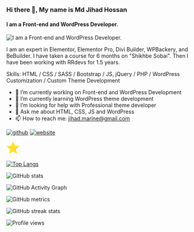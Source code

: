 ### Hi there 👋, My name is Md Jihad Hossan
#### I am a Front-end and WordPress Developer.
![I am a Front-end and WordPress Developer.](https://jihaddev.com/portfolio/wp-content/uploads/2022/08/rsz_blue_modern_company_profile.png)

I am an expert in Elementor, Elementor Pro, Divi Builder, WPBackery, and BeBuilder. I have taken a course for 6 months on "Shikhbe Sobai". Then I have been working with RRdevs for 1.5 years.

Skills: HTML / CSS / SASS / Bootstrap / JS, jQuery / PHP / WordPress Customization / Custom Theme Development

- 🔭 I’m currently working on Front-end and WordPress Development 
- 🌱 I’m currently learning WordPress theme development  
- 🤔 I’m looking for help with Professional theme developer  
- 💬 Ask me about HTML, CSS, JS and WordPress 
- 📫 How to reach me: jihad.marine@gmail.com 


[<img src='https://cdn.jsdelivr.net/npm/simple-icons@3.0.1/icons/github.svg' alt='github' height='40'>](https://github.com/Jihad-hossan)  [<img src='https://cdn.jsdelivr.net/npm/simple-icons@3.0.1/icons/icloud.svg' alt='website' height='40'>](jihaddev.com/portfolio)  

<a href='https://stars.github.com/'><img src='https://raw.githubusercontent.com/acervenky/animated-github-badges/master/assets/starbadge.gif' width='35' height='35'></a> 

[![Top Langs](https://github-readme-stats.vercel.app/api/top-langs/?username=Jihad-hossan)](https://github.com/anuraghazra/github-readme-stats)

![GitHub stats](https://github-readme-stats.vercel.app/api?username=Jihad-hossan&show_icons=true)  

![GitHub Activity Graph](https://activity-graph.herokuapp.com/graph?username=Jihad-hossan)  

![GitHub metrics](https://metrics.lecoq.io/Jihad-hossan)  

![GitHub streak stats](https://github-readme-streak-stats.herokuapp.com/?user=Jihad-hossan)  

![Profile views](https://gpvc.arturio.dev/Jihad-hossan)  
